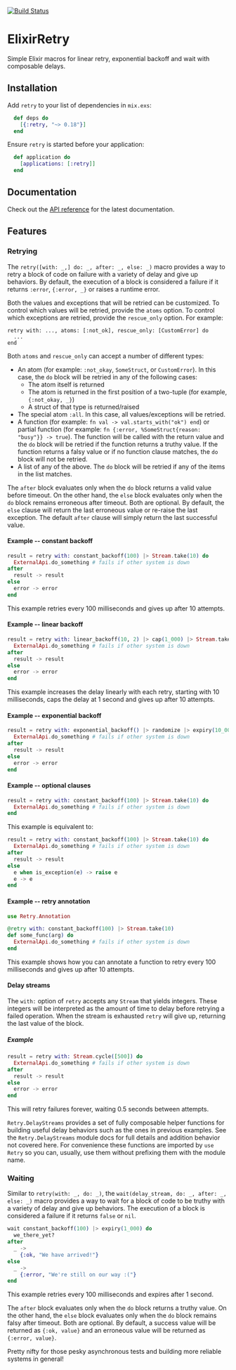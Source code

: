 [![Build Status](https://github.com/safwank/ElixirRetry/actions/workflows/main.yml/badge.svg)](https://github.com/safwank/ElixirRetry/actions/workflows/main.yml)

# ElixirRetry

Simple Elixir macros for linear retry, exponential backoff and wait with composable delays.

## Installation

Add `retry` to your list of dependencies in `mix.exs`:

```elixir
  def deps do
    [{:retry, "~> 0.18"}]
  end
```

Ensure `retry` is started before your application:

```elixir
  def application do
    [applications: [:retry]]
  end
```

## Documentation

Check out the [API reference](https://hexdocs.pm/retry/api-reference.html) for the latest documentation.

## Features

### Retrying

The `retry([with: _,] do: _, after: _, else: _)` macro provides a way to retry a block of code on failure with a variety of delay and give up behaviors. By default, the execution of a block is considered a failure if it returns `:error`, `{:error, _}` or raises a runtime error.

Both the values and exceptions that will be retried can be customized. To control which values will be retried, provide the `atoms` option. To control which exceptions are retried, provide the `rescue_only` option. For example:

```
retry with: ..., atoms: [:not_ok], rescue_only: [CustomError] do
  ...
end
```

Both `atoms` and `rescue_only` can accept a number of different types:

* An atom (for example: `:not_okay`, `SomeStruct`, or `CustomError`). In this case, the `do` block will be retried in any of the following cases:
  * The atom itself is returned
  * The atom is returned in the first position of a two-tuple (for example, `{:not_okay, _}`)
  * A struct of that type is returned/raised
* The special atom `:all`. In this case, all values/exceptions will be retried.
* A function (for example: `fn val -> val.starts_with("ok") end`) or partial function (for example: `fn {:error, %SomeStruct{reason: "busy"}} -> true`). The function will be called with the return value and the `do` block will be retried if the function returns a truthy value. If the function returns a falsy value or if no function clause matches, the `do` block will not be retried.
* A list of any of the above. The `do` block will be retried if any of the items in the list matches.

The `after` block evaluates only when the `do` block returns a valid value before timeout. On the other hand, the `else` block evaluates only when the `do` block remains erroneous after timeout. Both are optional. By default, the `else` clause will return the last erroneous value or re-raise the last exception. The default `after` clause will simply return the last successful value.

#### Example -- constant backoff

```elixir
result = retry with: constant_backoff(100) |> Stream.take(10) do
  ExternalApi.do_something # fails if other system is down
after
  result -> result
else
  error -> error
end
```

This example retries every 100 milliseconds and gives up after 10 attempts.

#### Example -- linear backoff

```elixir
result = retry with: linear_backoff(10, 2) |> cap(1_000) |> Stream.take(10) do
  ExternalApi.do_something # fails if other system is down
after
  result -> result
else
  error -> error
end
```

This example increases the delay linearly with each retry, starting with 10 milliseconds, caps the delay at 1 second and gives up after 10 attempts.

#### Example -- exponential backoff

```elixir
result = retry with: exponential_backoff() |> randomize |> expiry(10_000), rescue_only: [TimeoutError] do
  ExternalApi.do_something # fails if other system is down
after
  result -> result
else
  error -> error
end
```

#### Example -- optional clauses

```elixir
result = retry with: constant_backoff(100) |> Stream.take(10) do
  ExternalApi.do_something # fails if other system is down
end
```

This example is equivalent to:

```elixir
result = retry with: constant_backoff(100) |> Stream.take(10) do
  ExternalApi.do_something # fails if other system is down
after
  result -> result
else
  e when is_exception(e) -> raise e
  e -> e
end
```

#### Example -- retry annotation

```elixir
use Retry.Annotation

@retry with: constant_backoff(100) |> Stream.take(10)
def some_func(arg) do
  ExternalApi.do_something # fails if other system is down
end
```

This example shows how you can annotate a function to retry every 100 milliseconds and gives up after 10 attempts.

#### Delay streams

The `with:` option of `retry` accepts any `Stream` that yields integers. These integers will be interpreted as the amount of time to delay before retrying a failed operation. When the stream is exhausted `retry` will give up, returning the last value of the block.

##### Example

```elixir
result = retry with: Stream.cycle([500]) do
  ExternalApi.do_something # fails if other system is down
after
  result -> result
else
  error -> error  
end
```

This will retry failures forever, waiting 0.5 seconds between attempts.

`Retry.DelayStreams` provides a set of fully composable helper functions for building useful delay behaviors such as the ones in previous examples. See the `Retry.DelayStreams` module docs for full details and addition behavior not covered here. For convenience these functions are imported by `use Retry` so you can, usually, use them without prefixing them with the module name.

### Waiting

Similar to `retry(with: _, do: _)`, the `wait(delay_stream, do: _, after: _, else: _)` macro provides a way to wait for a block of code to be truthy with a variety of delay and give up behaviors. The execution of a block is considered a failure if it returns `false` or `nil`.

```elixir
wait constant_backoff(100) |> expiry(1_000) do
  we_there_yet?
after
  _ ->
    {:ok, "We have arrived!"}
else
  _ ->
    {:error, "We're still on our way :("}
end
```

This example retries every 100 milliseconds and expires after 1 second.

The `after` block evaluates only when the `do` block returns a truthy value. On the other hand, the `else` block evaluates only when the `do` block remains falsy after timeout. Both are optional. By default, a success value will be returned as `{:ok, value}` and an erroneous value will be returned as `{:error, value}`.

Pretty nifty for those pesky asynchronous tests and building more reliable systems in general!
